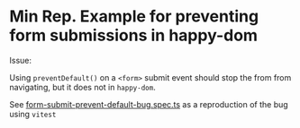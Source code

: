 # Min Rep. Example for preventing form submissions in happy-dom

Issue:

Using `preventDefault()` on a `<form>` submit event should stop the from from navigating, but it does not in `happy-dom`.

See [form-submit-prevent-default-bug.spec.ts](/form-submit-prevent-default-bug.spec.ts) as a reproduction of the bug using `vitest`
